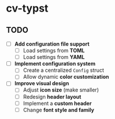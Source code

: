 # cv-typst

## TODO

* [ ] **Add configuration file support**
  * [ ] Load settings from **TOML**
  * [ ] Load settings from **YAML**

* [ ] **Implement configuration system**
  * [ ] Create a centralized `Config` struct
  * [ ] Allow dynamic **color customization**

* [ ] **Improve visual design**
  * [ ] Adjust **icon size** (make smaller)
  * [ ] Redesign **header layout**
  * [ ] Implement a **custom header**
  * [ ] Change **font style and family**
